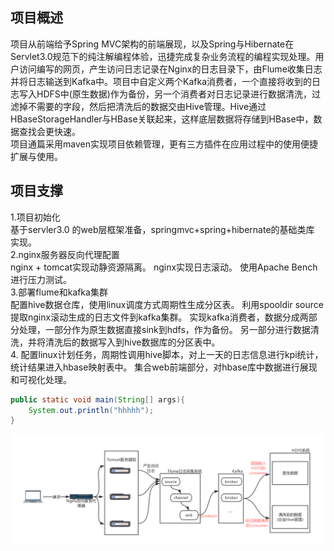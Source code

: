 ## 项目概述

   项目从前端给予Spring MVC架构的前端展现，以及Spring与Hibernate在Servlet3.0规范下的纯注解编程体验，迅捷完成复杂业务流程的编程实现处理。用户访问编写的网页，产生访问日志记录在Nginx的日志目录下，由Flume收集日志并将日志输送到Kafka中。项目中自定义两个Kafka消费者，一个直接将收到的日志写入HDFS中(原生数据)作为备份，另一个消费者对日志记录进行数据清洗，过滤掉不需要的字段，然后把清洗后的数据交由Hive管理。Hive通过HBaseStorageHandler与HBase关联起来，这样底层数据将存储到HBase中，数据查找会更快速。<br>
项目通篇采用maven实现项目依赖管理，更有三方插件在应用过程中的使用便捷扩展与使用。
## 项目支撑
1.项目初始化<br>
  基于servler3.0 的web层框架准备，springmvc+spring+hibernate的基础类库
  实现。<br>
2.nginx服务器反向代理配置<br>
  nginx + tomcat实现动静资源隔离。
  nginx实现日志滚动。
  使用Apache Bench进行压力测试。<br>
3.部署flume和kafka集群<br>
  配置hive数据仓库，使用linux调度方式周期性生成分区表。
  利用spooldir source提取nginx滚动生成的日志文件到kafka集群。
  实现kafka消费者，数据分成两部分处理，一部分作为原生数据直接sink到hdfs，作为备份。
  另一部分进行数据清洗，并将清洗后的数据写入到hive数据库的分区表中。<br>
4.
  配置linux计划任务，周期性调用hive脚本，对上一天的日志信息进行kpi统计，统计结果进入hbase映射表中。
  集合web前端部分，对hbase库中数据进行展现和可视化处理。
```Java
public static void main(String[] args){
    System.out.println("hhhhh");
}
```
![image](https://github.com/AlenaRuicheng/mybigdata/blob/master/elements/mybigdata-outline.jpg)
